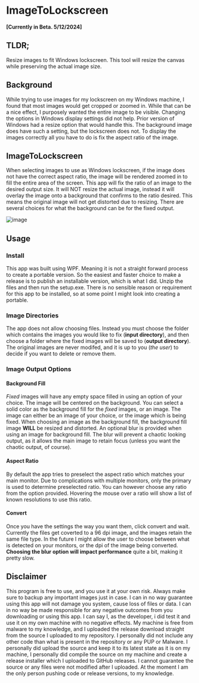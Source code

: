 # ImageToLockscreen

**[Currently in Beta. 5/12/2024]**

## TLDR;
Resize images to fit Windows lockscreen. This tool will resize the canvas while preserving the actual image size.

## Background
While trying to use images for my lockscreen on my Windows machine, I found that most images would get cropped or zoomed in. While that can be a nice effect, I purposely wanted the entire image to be visible.
Changing the options in Windows display settings did not help. Prior version of Windows had a resize option that would handle this. The background image does have such a setting, but the lockscreen does not.
To display the images correctly all you have to do is fix the aspect ratio of the image.

## ImageToLockscreen
When selecting images to use as Windows lockscreen, if the image does not have the correct aspect ratio, the image will be rendered zoomed in to fill the entire area of the screen. 
This app will fix the ratio of an image to the desired output size. It will NOT resize the actual image, instead it will overlay the image onto a background that confirms to the ratio desired.
This means the original image will not get distorted due to resizing. There are several choices for what the background can be for the fixed output.


![image](https://github.com/heribertolugo/ImageToLockscreen/assets/26213368/9e648a4d-3630-464c-9acd-b96f312d5dc7)


## Usage

### Install
This app was built using WPF. Meaning it is not a straight forward process to create a portable version.
So the easiest and faster choice to make a release is to publish an installable version, which is what I did.
Unzip the files and then run the setup.exe.
There is no sensible reason or requirement for this app to be installed, so at some point I might look into creating a portable.

### Image Directories
The app does not allow choosing files. 
Instead you must choose the folder which contains the images you would like to fix (**input directory**),
and then choose a folder where the fixed images will be saved to (**output directory**).
The original images are never modifed, and it is up to you (_the user_) to decide if you want to delete or remove them.

### Image Output Options

#### Background Fill
_Fixed_ images will have any empty space filled in using an option of your choice.
The image will be centered on the background.
You can select a solid color as the background fill for the _fixed_ images, or an image.
The image can either be an image of your choice, or the image which is being fixed.
When choosing an image as the background fill, the background fill image **WILL** be resized and distorted.
An optional blur is provided when using an image for background fill. 
The blur will prevent a chaotic looking output, as it allows the main image to retain focus (unless you want the chaotic output, of course).

#### Aspect Ratio
By default the app tries to preselect the aspect ratio which matches your main monitor.
Due to complications with multiple monitors, only the primary is used to determine preselected ratio.
You can however choose any ratio from the option provided. Hovering the mouse over a ratio will show a list of known resolutions to use this ratio.

#### Convert
Once you have the settings the way you want them, click convert and wait. 
Currently the files get coverted to a 96 dpi image, and the images retain the same file type.
In the future I might allow the user to choose between what is detected on your monitors, or the dpi of the image being converted.
**Choosing the blur option will impact performance** quite a bit, making it pretty slow.


## Disclaimer
This program is free to use, and you use it at your own risk. Always make sure to backup any important images just in case.
I can in no way guarantee using this app will not damage you system, cause loss of files or data.
I can in no way be made responsible for any negative outcomes from you downloading or using this app.
I can say I, as the developer, i did test it and use it on my own machine with no negative effects.
My machine is free from malware to my knowledge, and I uploaded the release download straight from the source I uploaded to my repository.
I personally did not include any other code than what is present in the repository or any PUP or Malware.
I personally did upload the source and keep it to its latest state as it is on my machine,
I personally did compile the source on my machine and create a release installer which I uploaded to GitHub releases.
I cannot guarantee the source or any files were not modified after I uploaded.
At the moment I am the only person pushing code or release versions, to my knowledge.
